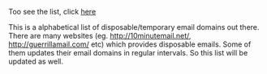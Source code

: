 Too see the list, click [here](https://github.com/kowsar89/temporary-email-domains/blob/master/temporary-email-domains.json)

This is a alphabetical list of disposable/temporary email domains out there. There are many websites (eg. http://10minutemail.net/, http://guerrillamail.com/ etc) which provides disposable emails. Some of them updates their email domains in regular intervals. So this list will be updated as well.